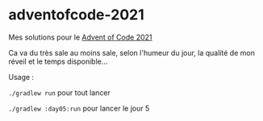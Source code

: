 # adventofcode-2021

Mes solutions pour le [Advent of Code 2021](https://adventofcode.com/)

Ca va du très sale au moins sale, selon l'humeur du jour, la qualité de mon réveil et le temps disponible...

Usage :
 
`./gradlew run` pour tout lancer

`./gradlew :day05:run` pour lancer le jour 5
